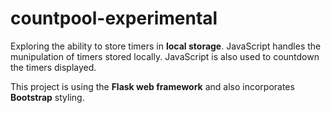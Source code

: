 # countpool-experimental

Exploring the ability to store timers in **local storage**. JavaScript handles the munipulation of timers stored locally.
JavaScript is also used to countdown the timers displayed.

This project is using the **Flask web framework** and also incorporates **Bootstrap** styling.
